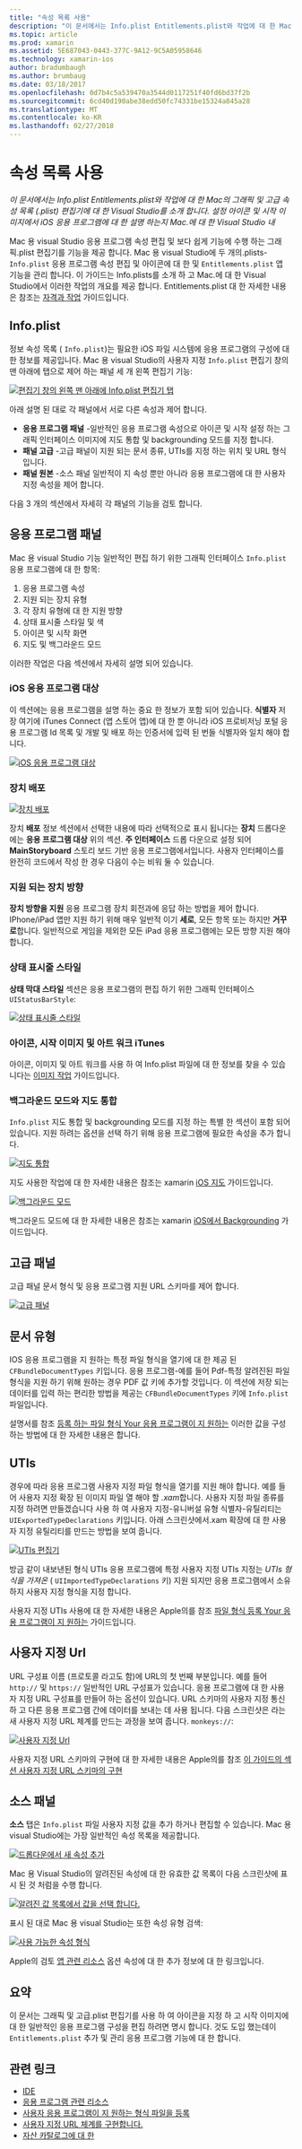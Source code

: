 ```yaml
---
title: "속성 목록 사용"
description: "이 문서에서는 Info.plist Entitlements.plist와 작업에 대 한 Mac의 그래픽 및 고급 속성 목록 (.plist) 편집기에 대 한 Visual Studio를 소개 합니다. 설정 아이콘 및 시작 이미지에서 iOS 응용 프로그램에 대 한 설명 하는지 Mac.에 대 한 Visual Studio 내"
ms.topic: article
ms.prod: xamarin
ms.assetid: 5E687043-0443-377C-9A12-9C5A05958646
ms.technology: xamarin-ios
author: bradumbaugh
ms.author: brumbaug
ms.date: 03/18/2017
ms.openlocfilehash: 0d7b4c5a539470a3544d0117251f40fd6bd37f2b
ms.sourcegitcommit: 6cd40d190abe38edd50fc74331be15324a845a28
ms.translationtype: MT
ms.contentlocale: ko-KR
ms.lasthandoff: 02/27/2018
---
```

# <a name="working-with-property-lists"></a>속성 목록 사용

_이 문서에서는 Info.plist Entitlements.plist와 작업에 대 한 Mac의 그래픽 및 고급 속성 목록 (.plist) 편집기에 대 한 Visual Studio를 소개 합니다. 설정 아이콘 및 시작 이미지에서 iOS 응용 프로그램에 대 한 설명 하는지 Mac.에 대 한 Visual Studio 내_

Mac 용 visual Studio 응용 프로그램 속성 편집 및 보다 쉽게 기능에 수행 하는 그래픽.plist 편집기를 기능을 제공 합니다. Mac 용 visual Studio에 두 개의.plists- `Info.plist` 응용 프로그램 속성 편집 및 아이콘에 대 한 및 `Entitlements.plist` 앱 기능을 관리 합니다. 이 가이드는 Info.plists를 소개 하 고 Mac.에 대 한 Visual Studio에서 이러한 작업의 개요를 제공 합니다. Entitlements.plist 대 한 자세한 내용은 참조는 [자격과 작업](~/ios/deploy-test/provisioning/entitlements.md) 가이드입니다.

## <a name="infoplist"></a>Info.plist

정보 속성 목록 ( `Info.plist`)는 필요한 iOS 파일 시스템에 응용 프로그램의 구성에 대 한 정보를 제공입니다. Mac 용 visual Studio의 사용자 지정 `Info.plist` 편집기 창의 맨 아래에 탭으로 제어 하는 패널 세 개 왼쪽 편집기 기능:

 [ ![](property-lists-images/tabs.png "편집기 창의 왼쪽 맨 아래에 Info.plist 편집기 탭")](property-lists-images/tabs.png)

아래 설명 된 대로 각 패널에서 서로 다른 속성과 제어 합니다.

-  **응용 프로그램 패널** -일반적인 응용 프로그램 속성으로 아이콘 및 시작 설정 하는 그래픽 인터페이스 이미지에 지도 통합 및 backgrounding 모드를 지정 합니다.
-  **패널 고급** -고급 패널이 지원 되는 문서 종류, UTIs를 지정 하는 위치 및 URL 형식입니다.
-  **패널 원본** -소스 패널 일반적이 지 속성 뿐만 아니라 응용 프로그램에 대 한 사용자 지정 속성을 제어 합니다.


다음 3 개의 섹션에서 자세히 각 패널의 기능을 검토 합니다.

## <a name="application-panel"></a>응용 프로그램 패널

Mac 용 visual Studio 기능 일반적인 편집 하기 위한 그래픽 인터페이스 `Info.plist` 응용 프로그램에 대 한 항목:

1.  응용 프로그램 속성
1.  지원 되는 장치 유형
1.  각 장치 유형에 대 한 지원 방향
1.  상태 표시줄 스타일 및 색
1.  아이콘 및 시작 화면
1.  지도 및 백그라운드 모드


이러한 작업은 다음 섹션에서 자세히 설명 되어 있습니다.

 <a name="iOS_Application_Target" />


### <a name="ios-application-target"></a>iOS 응용 프로그램 대상

이 섹션에는 응용 프로그램을 설명 하는 중요 한 정보가 포함 되어 있습니다.
**식별자** 저장 여기에 iTunes Connect (앱 스토어 앱)에 대 한 뿐 아니라 iOS 프로비저닝 포털 응용 프로그램 Id 목록 및 개발 및 배포 하는 인증서에 입력 된 번들 식별자와 일치 해야 합니다.

 [ ![](property-lists-images/image24.png "iOS 응용 프로그램 대상")](property-lists-images/image24.png)

### <a name="device-deployment"></a>장치 배포

 [ ![](property-lists-images/deployment.png "장치 배포")](property-lists-images/deployment.png)

장치 **배포** 정보 섹션에서 선택한 내용에 따라 선택적으로 표시 됩니다는 **장치** 드롭다운에는 **응용 프로그램 대상** 위의 섹션. **주 인터페이스** 드롭 다운으로 설정 되어 **MainStoryboard** 스토리 보드 기반 응용 프로그램에서입니다. 사용자 인터페이스를 완전히 코드에서 작성 한 경우 다음이 수는 비워 둘 수 있습니다.

### <a name="supported-device-orientations"></a>지원 되는 장치 방향

 **장치 방향을 지원** 응용 프로그램 장치 회전과에 응답 하는 방법을 제어 합니다. IPhone/iPad 앱만 지원 하기 위해 매우 일반적 이기 **세로**, 모든 항목 또는 하지만 **거꾸로**합니다. 일반적으로 게임을 제외한 모든 iPad 응용 프로그램에는 모든 방향 지원 해야 합니다.

### <a name="status-bar-styles"></a>상태 표시줄 스타일

**상태 막대 스타일** 섹션은 응용 프로그램의 편집 하기 위한 그래픽 인터페이스 `UIStatusBarStyle`:

 [ ![](property-lists-images/status.png "상태 표시줄 스타일")](property-lists-images/status.png)

 <a name="Icons" />


### <a name="icons-launch-images-and-itunes-artwork"></a>아이콘, 시작 이미지 및 아트 워크 iTunes

아이콘, 이미지 및 아트 워크를 사용 하 여 Info.plist 파일에 대 한 정보를 찾을 수 있습니다는 [이미지 작업](~/ios/app-fundamentals/images-icons/index.md) 가이드입니다.




### <a name="maps-integration-and-background-modes"></a>백그라운드 모드와 지도 통합

`Info.plist` 지도 통합 및 backgrounding 모드를 지정 하는 특별 한 섹션이 포함 되어 있습니다. 지원 하려는 옵션을 선택 하기 위해 응용 프로그램에 필요한 속성을 추가 합니다.

 [ ![](property-lists-images/maps.png "지도 통합")](property-lists-images/maps.png)

지도 사용한 작업에 대 한 자세한 내용은 참조는 xamarin [iOS 지도](~/ios/user-interface/controls/ios-maps/index.md) 가이드입니다.

 [ ![](property-lists-images/bging.png "백그라운드 모드")](property-lists-images/bging.png)

백그라운드 모드에 대 한 자세한 내용은 참조는 xamarin [iOS에서 Backgrounding](~/ios/app-fundamentals/backgrounding/introduction-to-backgrounding-in-ios.md) 가이드입니다.

## <a name="advanced-panel"></a>고급 패널

고급 패널 문서 형식 및 응용 프로그램 지원 URL 스키마를 제어 합니다.

 [ ![](property-lists-images/image34.png "고급 패널")](property-lists-images/image34.png)

 <a name="Document_Types" />


## <a name="document-types"></a>문서 유형

IOS 응용 프로그램을 지 원하는 특정 파일 형식을 열기에 대 한 제공 된 `CFBundleDocumentTypes` 키입니다. 응용 프로그램-예를 들어 Pdf-특정 알려진된 파일 형식을 지원 하기 위해 원하는 경우 PDF 값 키에 추가할 것입니다. 이 섹션에 저장 되는 데이터를 입력 하는 편리한 방법을 제공는 `CFBundleDocumentTypes` 키에 `Info.plist` 파일입니다.

설명서를 참조 [등록 하는 파일 형식 Your 응용 프로그램이 지 원하는](http://developer.apple.com/library/ios/#documentation/FileManagement/Conceptual/DocumentInteraction_TopicsForIOS/Articles/RegisteringtheFileTypesYourAppSupports.html) 이러한 값을 구성 하는 방법에 대 한 자세한 내용은 합니다.

## <a name="utis"></a>UTIs

경우에 따라 응용 프로그램 사용자 지정 파일 형식을 열기를 지원 해야 합니다. 예를 들어 사용자 지정 확장 된 이미지 파일 열 해야 할 *.xam*합니다. 사용자 지정 파일 종류를 지정 하려면 만들겠습니다 사용 하 여 사용자 지정-유니버설 유형 식별자-유틸리티는 `UIExportedTypeDeclarations` 키입니다. 아래 스크린샷에서.xam 확장에 대 한 사용자 지정 유틸리티를 만드는 방법을 보여 줍니다.

 [ ![](property-lists-images/uti.png "UTIs 편집기")](property-lists-images/uti.png)

방금 같이 내보낸된 형식 UTIs 응용 프로그램에 특정 사용자 지정 UTIs 지정는 *UTIs 형식을 가져온* ( `UIImportedTypeDeclarations` 키) 지원 되지만 응용 프로그램에서 소유 하지 사용자 지정 형식을 지정 합니다.

사용자 지정 UTIs 사용에 대 한 자세한 내용은 Apple의를 참조 [파일 형식 등록 Your 응용 프로그램이 지 원하는](https://developer.apple.com/library/ios/documentation/FileManagement/Conceptual/understanding_utis/understand_utis_declare/understand_utis_declare.html#//apple_ref/doc/uid/TP40001319-CH204-SW1) 가이드입니다.

## <a name="custom-urls"></a>사용자 지정 Url

URL 구성표 이름 (프로토콜 라고도 함)에 URL의 첫 번째 부분입니다. 예를 들어 `http://` 및 `https://` 일반적인 URL 구성표가 있습니다. 응용 프로그램에 대 한 사용자 지정 URL 구성표를 만들어 하는 옵션이 있습니다. URL 스키마의 사용자 지정 통신 하 고 다른 응용 프로그램 간에 데이터를 보내는 데 사용 됩니다. 다음 스크린샷은 라는 새 사용자 지정 URL 체계를 만드는 과정을 보여 줍니다. `monkeys://`:

 [ ![](property-lists-images/url.png "사용자 지정 Url")](property-lists-images/url.png)



사용자 지정 URL 스키마의 구현에 대 한 자세한 내용은 Apple의를 참조 [이 가이드의 섹션 사용자 지정 URL 스키마의 구현](https://developer.apple.com/library/ios/documentation/iPhone/Conceptual/iPhoneOSProgrammingGuide/AdvancedAppTricks/AdvancedAppTricks.html)

## <a name="source-panel"></a>소스 패널

**소스** 탭은 `Info.plist` 파일 사용자 지정 값을 추가 하거나 편집할 수 있습니다. Mac 용 visual Studio에는 가장 일반적인 속성 목록을 제공합니다.

 [ ![](property-lists-images/image31.png "드롭다운에서 새 속성 추가")](property-lists-images/image31.png)

Mac 용 Visual Studio의 알려진된 속성에 대 한 유효한 값 목록이 다음 스크린샷에 표시 된 것 처럼을 수행 합니다.

 [ ![](property-lists-images/image32.png "알려진 값 목록에서 값을 선택 합니다.")](property-lists-images/image32.png)

표시 된 대로 Mac 용 visual Studio는 또한 속성 유형 검색:

 [ ![](property-lists-images/image33.png "사용 가능한 속성 형식")](property-lists-images/image33.png)

Apple의 검토 [앱 관련 리소스](http://developer.apple.com/library/ios/#DOCUMENTATION/iPhone/Conceptual/iPhoneOSProgrammingGuide/App-RelatedResources/App-RelatedResources.html) 옵션 속성에 대 한 추가 정보에 대 한 링크입니다.

 <a name="Entitlements" />

## <a name="summary"></a>요약

이 문서는 그래픽 및 고급.plist 편집기를 사용 하 여 아이콘을 지정 하 고 시작 이미지에 대 한 일반적인 응용 프로그램 구성을 편집 하려면 명시 합니다. 것도 도입 했는데이 `Entitlements.plist` 추가 및 관리 응용 프로그램 기능에 대 한 합니다.


## <a name="related-links"></a>관련 링크

- [IDE](https://developer.xamarin.com/recipes/cross-platform/ide)
- [응용 프로그램 관련 리소스](http://developer.apple.com/library/ios/#DOCUMENTATION/iPhone/Conceptual/iPhoneOSProgrammingGuide/App-RelatedResources/App-RelatedResources.html)
- [사용자 응용 프로그램이 지 원하는 형식 파일을 등록](http://developer.apple.com/library/ios/#documentation/FileManagement/Conceptual/DocumentInteraction_TopicsForIOS/Articles/RegisteringtheFileTypesYourAppSupports.html)
- [사용자 지정 URL 체계를 구현합니다.](https://developer.apple.com/library/ios/documentation/iPhone/Conceptual/iPhoneOSProgrammingGuide/AdvancedAppTricks/AdvancedAppTricks.html)
- [자산 카탈로그에 대 한](https://developer.apple.com/library/ioshttps://developer.xamarin.com/recipes/xcode_help-image_catalog-1.0/Recipe.html)
